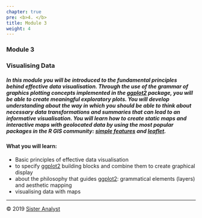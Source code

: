 ```yaml
---
chapter: true
pre: <b>4. </b>
title: Module 3
weight: 4
---
```


### Module 3


### Visualising Data

##### In this module you will be introduced to the fundamental principles behind effective data visualisation. Through the use of the grammar of graphics plotting concepts implemented in the [ggplot2](https://cran.r-project.org/web/packages/ggplot2/index.html) package, you will be able to create meaningful exploratory plots. You will develop understanding about the way in which you should be able to think about necessary data transformations and summaries that can lead to an informative visualisation. You will learn how to create static maps and interactive maps with geolocated data by using the most popular packages in the R GIS community: [simple features](https://cran.r-project.org/web/packages/sf/index.html) and [leaflet](https://cran.r-project.org/web/packages/leaflet/index.html).

#### What you will learn:

* Basic principles of effective data visualisation
* to specify [ggplot2](https://cran.r-project.org/web/packages/ggplot2/index.html) building blocks and combine them to create graphical display
* about the philosophy that guides [ggplot2](https://cran.r-project.org/web/packages/ggplot2/index.html): grammatical elements (layers) and aesthetic mapping
* visualising data with maps

-----------------------------
© 2019 [Sister Analyst](https://sisteranalyst.org)